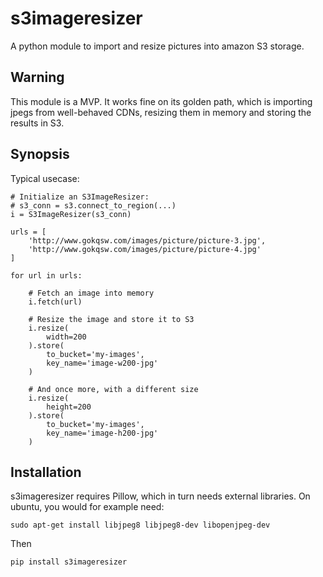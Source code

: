# s3imageresizer

A python module to import and resize pictures into amazon S3 storage.

## Warning

This module is a MVP. It works fine on its golden path, which is importing
jpegs from well-behaved CDNs, resizing them in memory and storing the results
in S3.

## Synopsis

Typical usecase:

```
# Initialize an S3ImageResizer:
# s3_conn = s3.connect_to_region(...)
i = S3ImageResizer(s3_conn)

urls = [
    'http://www.gokqsw.com/images/picture/picture-3.jpg',
    'http://www.gokqsw.com/images/picture/picture-4.jpg'
]

for url in urls:

    # Fetch an image into memory
    i.fetch(url)

    # Resize the image and store it to S3
    i.resize(
        width=200
    ).store(
        to_bucket='my-images',
        key_name='image-w200-jpg'
    )

    # And once more, with a different size
    i.resize(
        height=200
    ).store(
        to_bucket='my-images',
        key_name='image-h200-jpg'
    )
```

## Installation

s3imageresizer requires Pillow, which in turn needs external libraries.
On ubuntu, you would for example need:

```
sudo apt-get install libjpeg8 libjpeg8-dev libopenjpeg-dev
```

Then

```
pip install s3imageresizer
```